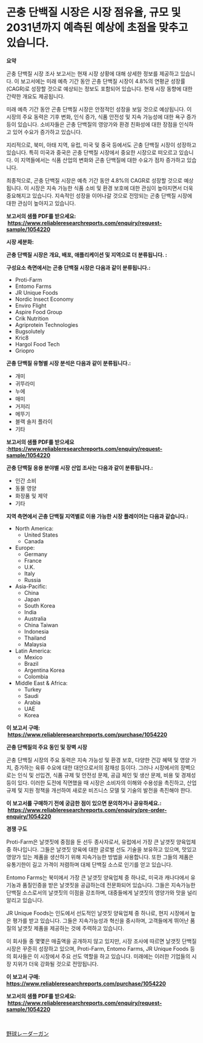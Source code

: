 <p><h1>곤충 단백질 시장은 시장 점유율, 규모 및 2031년까지 예측된 예상에 초점을 맞추고 있습니다.</h1></p><p><strong>요약</strong></p>
<p><p>곤충 단백질 시장 조사 보고서는 현재 시장 상황에 대해 상세한 정보를 제공하고 있습니다. 이 보고서에는 미래 예측 기간 동안 곤충 단백질 시장이 4.8%의 연평균 성장률(CAGR)로 성장할 것으로 예상되는 정보도 포함되어 있습니다. 현재 시장 동향에 대한 간략한 개요도 제공됩니다.</p><p>미래 예측 기간 동안 곤충 단백질 시장은 안정적인 성장을 보일 것으로 예상됩니다. 이 시장의 주요 동력은 기후 변화, 인식 증가, 식품 안전성 및 지속 가능성에 대한 욕구 증가 등이 있습니다. 소비자들은 곤충 단백질의 영양가와 환경 친화성에 대한 장점을 인식하고 있어 수요가 증가하고 있습니다.</p><p>지리적으로, 북미, 아태 지역, 유럽, 미국 및 중국 등에서도 곤충 단백질 시장이 성장하고 있습니다. 특히 미국과 중국은 곤충 단백질 시장에서 중요한 시장으로 떠오르고 있습니다. 이 지역들에서는 식품 산업의 변화와 곤충 단백질에 대한 수요가 점차 증가하고 있습니다.</p><p>최종적으로, 곤충 단백질 시장은 예측 기간 동안 4.8%의 CAGR로 성장할 것으로 예상됩니다. 이 시장은 지속 가능한 식품 소비 및 환경 보호에 대한 관심이 높아지면서 더욱 중요해지고 있습니다. 지속적인 성장을 이어나갈 것으로 전망되는 곤충 단백질 시장에 대한 관심이 높아지고 있습니다.</p></p>
<p><strong>보고서의 샘플 PDF를 받으세요: &nbsp;<a href="https://www.reliableresearchreports.com/enquiry/request-sample/1054220">https://www.reliableresearchreports.com/enquiry/request-sample/1054220</a></strong></p>
<p><strong>시장 세분화:</strong></p>
<p><strong> 곤충 단백질 시장은 개요, 배포, 애플리케이션 및 지역으로 더 분류됩니다. :</strong></p>
<p><strong>구성요소 측면에서는 곤충 단백질 시장은 다음과 같이 분류됩니다.:</strong></p>
<p><ul><li>Proti-Farm</li><li>Entomo Farms</li><li>JR Unique Foods</li><li>Nordic Insect Economy</li><li>Enviro Flight</li><li>Aspire Food Group</li><li>Crik Nutrition</li><li>Agriprotein Technologies</li><li>Bugsolutely</li><li>Kric8</li><li>Hargol Food Tech</li><li>Griopro</li></ul></p>
<p><strong> 곤충 단백질 유형별 시장 분석은 다음과 같이 분류됩니다.:</strong></p>
<p><ul><li>개미</li><li>귀뚜라미</li><li>누에</li><li>매미</li><li>거저리</li><li>메뚜기</li><li>블랙 솔저 플라이</li><li>기타</li></ul></p>
<p><strong>보고서의 샘플 PDF를 받으세요 :<a href="https://www.reliableresearchreports.com/enquiry/request-sample/1054220">https://www.reliableresearchreports.com/enquiry/request-sample/1054220</a></strong></p>
<p><strong> 곤충 단백질 응용 분야별 시장 산업 조사는 다음과 같이 분류됩니다.:</strong></p>
<p><ul><li>인간 소비</li><li>동물 영양</li><li>화장품 및 제약</li><li>기타</li></ul></p>
<p><strong>지역 측면에서 곤충 단백질 지역별로 이용 가능한 시장 플레이어는 다음과 같습니다.:</strong></p>
<p><ul>
    <li>
        North America:
        <ul>
            <li>United States</li>
            <li>Canada</li>
        </ul>
    </li>
    <li>
        Europe:
        <ul>
            <li>Germany</li>
            <li>France</li>
            <li>U.K.</li>
            <li>Italy</li>
            <li>Russia</li>
        </ul>
    </li>
    <li>
        Asia-Pacific:
        <ul>
            <li>China</li>
            <li>Japan</li>
            <li>South Korea</li>
            <li>India</li>
            <li>Australia</li>
            <li>China Taiwan</li>
            <li>Indonesia</li>
            <li>Thailand</li>
            <li>Malaysia</li>
        </ul>
    </li>
    <li>
        Latin America:
        <ul>
            <li>Mexico</li>
            <li>Brazil</li>
            <li>Argentina Korea</li>
            <li>Colombia</li>
        </ul>
    </li>
    <li>
        Middle East & Africa:
        <ul>
            <li>Turkey</li>
            <li>Saudi</li>
            <li>Arabia</li>
            <li>UAE</li>
            <li>Korea</li>
        </ul>
    </li>
    </ul></p>
<p><strong>이 보고서 구매: &nbsp;<a href="https://www.reliableresearchreports.com/purchase/1054220">https://www.reliableresearchreports.com/purchase/1054220</a></strong></p>
<p><strong>곤충 단백질의 주요 동인 및 장벽 시장</strong></p>
<p><p>곤충 단백질 시장의 주요 동력은 지속 가능성 및 환경 보호, 다양한 건강 혜택 및 영양 가치, 증가하는 육류 수요에 대한 대안으로서의 잠재성 등이다. 그러나 시장에서의 장벽으로는 인식 및 선입견, 식품 규제 및 안전성 문제, 공급 체인 및 생산 문제, 비용 및 경제성 등이 있다. 이러한 도전에 직면했을 때 시장은 소비자의 이해와 수용성을 촉진하고, 산업 규제 및 지원 정책을 개선하여 새로운 비즈니스 모델 및 기술의 발전을 촉진해야 한다.</p></p>
<p><strong>이 보고서를 구매하기 전에 궁금한 점이 있으면 문의하거나 공유하세요.: &nbsp;<a href="https://www.reliableresearchreports.com/enquiry/pre-order-enquiry/1054220">https://www.reliableresearchreports.com/enquiry/pre-order-enquiry/1054220</a></strong></p>
<p><strong>경쟁 구도</strong></p>
<p><p>Proti-Farm은 날갯짓에 중점을 둔 선두 종사자로서, 유럽에서 가장 큰 날갯짓 양육업체 중 하나입니다. 그들은 날갯짓 양육에 대한 글로벌 선도 기술을 보유하고 있으며, 맛있고 영양가 있는 제품을 생산하기 위해 지속가능한 방법을 사용합니다. 또한 그들의 제품은 유통기한이 길고 가격이 저렴하며 대체 단백질 소스로 인기를 얻고 있습니다.</p><p>Entomo Farms는 북미에서 가장 큰 날갯짓 양육업체 중 하나로, 미국과 캐나다에서 유기농과 품질인증을 받은 날갯짓을 공급하는데 전문화되어 있습니다. 그들은 지속가능한 단백질 소스로서의 날갯짓의 이점을 강조하며, 대중들에게 날갯짓의 영양가와 맛을 널리 알리고 있습니다.</p><p>JR Unique Foods는 인도에서 선도적인 날갯짓 양육업체 중 하나로, 현지 시장에서 높은 평가를 받고 있습니다. 그들은 지속가능성과 혁신을 중시하며, 고객들에게 뛰어난 품질의 날갯짓 제품을 제공하는 것에 주력하고 있습니다.</p><p>이 회사들 중 몇몇은 매출액을 공개하지 않고 있지만, 시장 조사에 따르면 날갯짓 단백질 시장은 꾸준히 성장하고 있으며, Proti-Farm, Entomo Farms, JR Unique Foods 등의 회사들은 이 시장에서 주요 선도 역할을 하고 있습니다. 미래에는 이러한 기업들의 시장 지위가 더욱 강화될 것으로 전망됩니다.</p></p>
<p><strong>이 보고서 구매: &nbsp; <a href="https://www.reliableresearchreports.com/purchase/1054220">https://www.reliableresearchreports.com/purchase/1054220</a></strong></p>
<p><strong>보고서의 샘플 PDF를 받으세요: &nbsp;<a href="https://www.reliableresearchreports.com/enquiry/request-sample/1054220">https://www.reliableresearchreports.com/enquiry/request-sample/1054220</a></strong><strong></strong></p>
<p>&nbsp;</p>
<p><p><a href="https://github.com/nemesis2824/Market-Research-Report-List-1/blob/main/18654286664.md">野球レーダーガン</a></p></p>